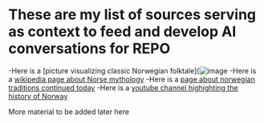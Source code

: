 # These are my list of sources serving as context to feed and develop AI conversations for REPO

-Here is a [picture visualizing classic Norwegian folktale](![image](https://github.com/user-attachments/assets/b490cbe1-bf0d-4d18-ae20-17ba5fe5992b)
-Here is a [wikipedia page about Norse mythology](https://en.wikipedia.org/wiki/Norse_mythology)
-Here is a [page about norwegian traditions continued today](https://en.wikipedia.org/wiki/Culture_of_Norway)
-Here is a [youtube channel highighting the history of Norway](https://www.youtube.com/watch?v=5KmOfwcvwnU)




More material to be added later here
